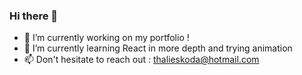 ### Hi there 👋

- 🔭 I’m currently working on my portfolio !
- 🌱 I’m currently learning React in more depth and trying animation 
- 📫 Don't hesitate to reach out : thalieskoda@hotmail.com


